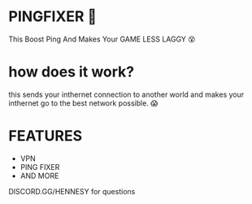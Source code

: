 # PINGFIXER 👾
This Boost Ping And Makes Your GAME LESS LAGGY  😵 

# how does it work?
this sends your inthernet connection to another world 
and makes your inthernet go to the best network possible. 😱               

# FEATURES 
- VPN 
- PING FIXER
- AND MORE 


DISCORD.GG/HENNESY for questions


